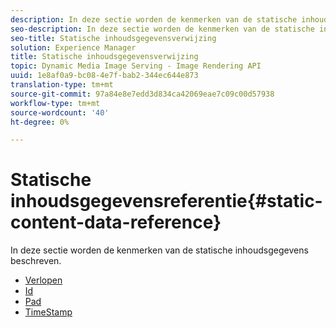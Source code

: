 ```yaml
---
description: In deze sectie worden de kenmerken van de statische inhoudsgegevens beschreven.
seo-description: In deze sectie worden de kenmerken van de statische inhoudsgegevens beschreven.
seo-title: Statische inhoudsgegevensverwijzing
solution: Experience Manager
title: Statische inhoudsgegevensverwijzing
topic: Dynamic Media Image Serving - Image Rendering API
uuid: 1e8af0a9-bc08-4e7f-bab2-344ec644e873
translation-type: tm+mt
source-git-commit: 97a84e8e7edd3d834ca42069eae7c09c00d57938
workflow-type: tm+mt
source-wordcount: '40'
ht-degree: 0%

---
```



# Statische inhoudsgegevensreferentie{#static-content-data-reference}

In deze sectie worden de kenmerken van de statische inhoudsgegevens beschreven.

* [Verlopen](r-expiration-static.md)
* [Id](r-id-static.md)
* [Pad](r-path-static.md)
* [TimeStamp](r-timestamp-static.md)
